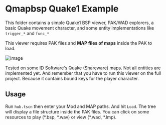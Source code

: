# Qmapbsp Quake1 Example

This folder contains a simple Quake1 BSP viewer, PAK/WAD explorers, a basic Quake movement character, and some entity implementations like `trigger_*` and `func_*`

This viewer requires PAK files and **MAP files of maps** inside the PAK to load.

![image](https://user-images.githubusercontent.com/13400398/216873785-c92ece5b-fbfc-440e-9aaf-6c1e87fe0651.png)

Tested on some ID Software's Quake (Shareware) maps. Not all entities are implemented yet. And remember that you have to run this viewer on the full project. Because it contains bound keys for the player character.

## Usage
Run `hub.tscn` then enter your Mod and MAP paths. And hit `Load`. The tree will display a file structure inside the PAK files. You can click on some resources to play (\*.bsp, \*.wav) or view (\*.wad, \*.lmp).

